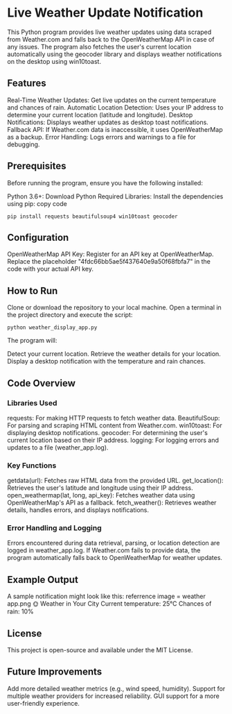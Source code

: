 # Live Weather Update Notification
This Python program provides live weather updates using data scraped from Weather.com and falls back to the OpenWeatherMap API in case of any issues. The program also fetches the user's current location automatically using the geocoder library and displays weather notifications on the desktop using win10toast.

## Features
Real-Time Weather Updates: Get live updates on the current temperature and chances of rain.
Automatic Location Detection: Uses your IP address to determine your current location (latitude and longitude).
Desktop Notifications: Displays weather updates as desktop toast notifications.
Fallback API: If Weather.com data is inaccessible, it uses OpenWeatherMap as a backup.
Error Handling: Logs errors and warnings to a file for debugging.

## Prerequisites
Before running the program, ensure you have the following installed:

Python 3.6+: Download Python
Required Libraries: Install the dependencies using pip:
copy code
```
pip install requests beautifulsoup4 win10toast geocoder
```

## Configuration
OpenWeatherMap API Key:
Register for an API key at OpenWeatherMap.
Replace the placeholder "4fdc66bb5ae5f437640e9a50f68fbfa7" in the code with your actual API key.

## How to Run
Clone or download the repository to your local machine.
Open a terminal in the project directory and execute the script:
```
python weather_display_app.py
```
The program will:

Detect your current location.
Retrieve the weather details for your location.
Display a desktop notification with the temperature and rain chances.

## Code Overview

### Libraries Used
requests: For making HTTP requests to fetch weather data.
BeautifulSoup: For parsing and scraping HTML content from Weather.com.
win10toast: For displaying desktop notifications.
geocoder: For determining the user's current location based on their IP address.
logging: For logging errors and updates to a file (weather_app.log).

### Key Functions
getdata(url): Fetches raw HTML data from the provided URL.
get_location(): Retrieves the user's latitude and longitude using their IP address.
open_weathermap(lat, long, api_key): Fetches weather data using OpenWeatherMap's API as a fallback.
fetch_weather(): Retrieves weather details, handles errors, and displays notifications.

### Error Handling and Logging
Errors encountered during data retrieval, parsing, or location detection are logged in weather_app.log.
If Weather.com fails to provide data, the program automatically falls back to OpenWeatherMap for weather updates.

## Example Output
A sample notification might look like this:
referrence image = weather app.png
🌞 Weather in Your City
Current temperature: 25°C
Chances of rain: 10%

## License
This project is open-source and available under the MIT License.

## Future Improvements
Add more detailed weather metrics (e.g., wind speed, humidity).
Support for multiple weather providers for increased reliability.
GUI support for a more user-friendly experience.
